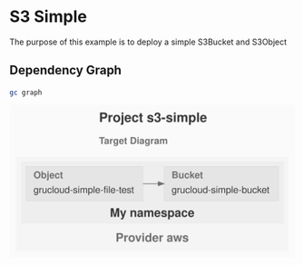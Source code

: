 # S3 Simple

The purpose of this example is to deploy a simple S3Bucket and S3Object

## Dependency Graph

```sh
gc graph
```

![GraphTarget](artifacts/diagram-target.svg)
